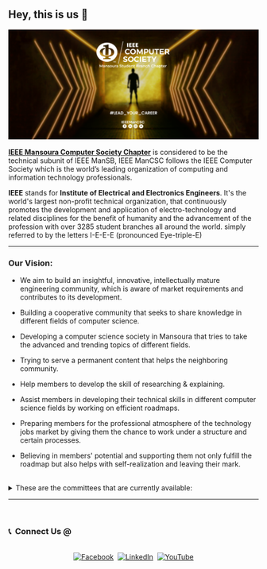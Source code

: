 ## Hey, this is us 👋

![IEEE Mansoura Computer Society Chapter](img/cover.png)

**[IEEE Mansoura Computer Society Chapter](https://csc.ieeemansb.org/)** is considered to be the technical subunit of IEEE ManSB, IEEE ManCSC follows the IEEE Computer Society which is the world’s leading organization of computing and information technology professionals.

**IEEE** stands for **Institute of Electrical and Electronics Engineers**. It's the world's largest non-profit technical organization, that continuously promotes the development and application of electro-technology and related disciplines for the benefit of humanity and the advancement of the profession with over 3285 student branches all around the world.
simply referred to by the letters I-E-E-E (pronounced Eye-triple-E)

---

### Our Vision:
- We aim to build an insightful, innovative, intellectually mature engineering community, which is aware of market requirements and contributes to its development.

- Building a cooperative community that seeks to share knowledge in different fields of computer science.

- Developing a computer science society in Mansoura that tries to take the advanced and trending topics of different fields.

- Trying to serve a permanent content that helps the neighboring community.

- Help members to develop the skill of researching & explaining.

- Assist members in developing their technical skills in different computer science fields by working on efficient roadmaps.

- Preparing members for the professional atmosphere of the technology jobs market by giving them the chance to work under a structure and certain processes.

- Believing in members' potential and supporting them not only fulfill the roadmap but also helps with self-realization and leaving their mark.

<br />

<details> 
	<summary>These are the committees that are currently available:</summary>
	<br>
	<ul>
	  <li>Data Science</li>
	  <li>Cloud Computing</li>
	  <li>Embedded Systems</li>
	  <li>Back-End Development</li>
	  <li>Flutter Development</li>
	</ul>
</details>

---

<br />

<h3> 📞 &nbsp;Connect Us @</h3> 

<p align="center">
<br>
<a href="https://www.facebook.com/ieeemancsc"><img src="https://img.shields.io/badge/Facebook-1877F2?style=for-the-badge&logo=facebook&logoColor=white" alt="Facebook" /></a>&nbsp;
<a href="https://www.linkedin.com/company/ieeemancsc"><img src="https://img.shields.io/badge/LinkedIn-0077B5?style=for-the-badge&logo=linkedin&logoColor=white" alt="LinkedIn" /></a>&nbsp;
<a href="https://www.youtube.com/channel/UCqXBZM5eGl7fs1Vzwvlc8CQ"><img src="https://img.shields.io/badge/YouTube-FF0000?style=for-the-badge&logo=youtube&logoColor=white" alt="YouTube" /></a>
</p>

<!--
Made with 🖤
-->
